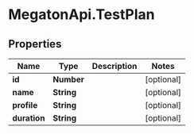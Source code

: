 # MegatonApi.TestPlan

## Properties
Name | Type | Description | Notes
------------ | ------------- | ------------- | -------------
**id** | **Number** |  | [optional] 
**name** | **String** |  | [optional] 
**profile** | **String** |  | [optional] 
**duration** | **String** |  | [optional] 


